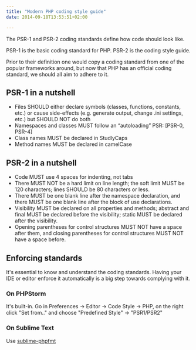 ```yaml
---
title: "Modern PHP coding style guide"
date: 2014-09-18T13:53:51+02:00

---
```


The PSR-1 and PSR-2 coding standards define how code should look like.

PSR-1 is the basic coding standard for PHP.
PSR-2 is the coding style guide.

Prior to their definition one would copy a coding standard from one of the popular frameworks around, but now that PHP has an official coding standard, we should all aim to adhere to it.

## PSR-1 in a nutshell

- Files SHOULD either declare symbols (classes, functions, constants, etc.) or cause side-effects (e.g. generate output, change .ini settings, etc.) but SHOULD NOT do both
- Namespaces and classes MUST follow an “autoloading” PSR: [PSR-0, PSR-4]
- Class names MUST be declared in StudlyCaps
- Method names MUST be declared in camelCase

## PSR-2 in a nutshell

- Code MUST use 4 spaces for indenting, not tabs
- There MUST NOT be a hard limit on line length; the soft limit MUST be 120 characters; lines SHOULD be 80 characters or less.
- There MUST be one blank line after the namespace declaration, and there MUST be one blank line after the block of use declarations.
- Visibility MUST be declared on all properties and methods; abstract and final MUST be declared before the visibility; static MUST be declared after the visibility.
- Opening parentheses for control structures MUST NOT have a space after them, and closing parentheses for control structures MUST NOT have a space before.

## Enforcing standards

It's essential to know and understand the coding standards. Having your IDE or editor enforce it automatically is a big step towards complying with it.

### On PHPStorm

It's built-in. Go in Preferences -> Editor -> Code Style -> PHP, on the right click "Set from.." and choose "Predefined Style" -> "PSR1/PSR2"

### On Sublime Text

Use [sublime-phpfmt](https://packagecontrol.io/packages/phpfmt)